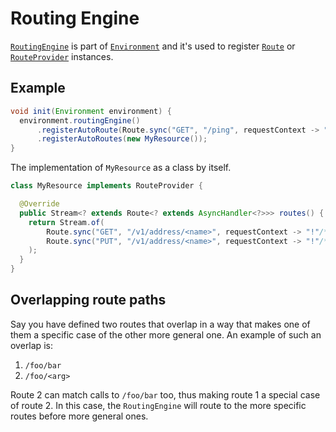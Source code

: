 # Routing Engine

[`RoutingEngine`](/apollo-api/src/main/java/com/spotify/apollo/Environment.java#L72) is part of
[`Environment`](/apollo-api/src/main/java/com/spotify/apollo/Environment.java) and it's used to
register [`Route`](/apollo-api/src/main/java/com/spotify/apollo/route/Route.java) or
[`RouteProvider`](/apollo-api/src/main/java/com/spotify/apollo/route/RouteProvider.java) instances.

## Example

```java
void init(Environment environment) {
  environment.routingEngine()
      .registerAutoRoute(Route.sync("GET", "/ping", requestContext -> "pong"))
      .registerAutoRoutes(new MyResource());
}
```

The implementation of `MyResource` as a class by itself.

```java
class MyResource implements RouteProvider {

  @Override
  public Stream<? extends Route<? extends AsyncHandler<?>>> routes() {
    return Stream.of(
        Route.sync("GET", "/v1/address/<name>", requestContext -> "!"/* do work */),
        Route.sync("PUT", "/v1/address/<name>", requestContext -> "!"/* do work */)
    );
  }
}
```

## Overlapping route paths

Say you have defined two routes that overlap in a way that makes one of them a specific case of the
other more general one. An example of such an overlap is:

1. `/foo/bar`
1. `/foo/<arg>`

Route 2 can match calls to `/foo/bar` too, thus making route 1 a special case of route 2. In this
case, the `RoutingEngine` will route to the more specific routes before more general ones.
